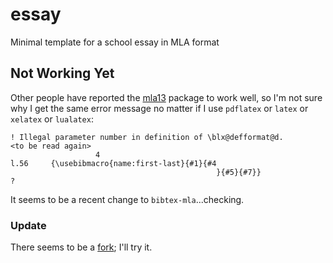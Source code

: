 # essay

Minimal template for a school essay in MLA format

## Not Working Yet

Other people have reported the
[mla13](https://github.com/jackson13info/mla13) package to work well, so
I'm not sure why I get the same error message no matter if I use `pdflatex`
or `latex` or `xelatex` or `lualatex`:

````
! Illegal parameter number in definition of \blx@defformat@d.
<to be read again> 
                   4
l.56     {\usebibmacro{name:first-last}{#1}{#4
                                              }{#5}{#7}}
? 
````

It seems to be a recent change to `bibtex-mla`...checking.

### Update

There seems to be a [fork](https://github.com/jmclawson/mla13); I'll try
it.

